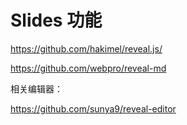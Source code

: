 Slides 功能
===

https://github.com/hakimel/reveal.js/

https://github.com/webpro/reveal-md


相关编辑器：

https://github.com/sunya9/reveal-editor
